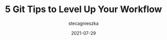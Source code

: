 ---
author: stecagnieszka
date: 2021-07-29
layout: post.njk
publisher: thepracticaldev
tags:
  - git
target_url: https://dev.to/gitlive/5-git-tips-to-level-up-your-workflow-24lo
title: 5 Git Tips to Level Up Your Workflow
---